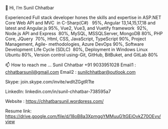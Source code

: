 👋 Hi, I’m Sunil Chhatbar

Experienced Full stack developer hones the skills and expertise in
ASP.NET Core Web API and MVC  in C-Sharp(C#)   	                95%,
Angular 13,14,15,17,18 and latest and Angular.js	              95%,
Vue2, Vue3, and Vuetify framework                               92%,
Node.js API and Express                                         80%,
MySQL, MSSQLServer, MongoDB                                     80%,
PHP Core, JQuery                                                70%,
Html, CSS, JavaScript, TypeScript                               90%,
Project Management, Agile- methodologies, Azure DevOps	        90%,
Software Development Life Cycle (SDLC)                          80%,
Deployment in Windows Linux Ubuntu 	                            80%,
Version control using-Git, GitHub, BitBuket, and GitLab	        80%

📫 How to reach me ...
Sunil Chhatbar
+91 9033951028
Email1 : chhatbarsunil@gmail.com
Email2 : sunilchhatbar@outlook.com   
 
Skype:  join.skype.com/invite/wdltZGgtRTte

LinkedIn:  linkedin.com/in/sunil-chhatbar-738595a7

Website : https://chhatbarsunil.wordpress.com/

Resume link: https://drive.google.com/file/d/18oB8a3XpmggYMMuuG1tGEiOvkZ70OEvv/view



